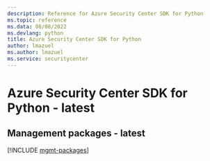 ```yaml
---
description: Reference for Azure Security Center SDK for Python
ms.topic: reference
ms.data: 08/08/2022
ms.devlang: python
title: Azure Security Center SDK for Python
author: lmazuel
ms.author: lmazuel
ms.service: securitycenter
---
```

# Azure Security Center SDK for Python - latest

## Management packages - latest
[!INCLUDE [mgmt-packages](security-center-mgmt-index.md)]